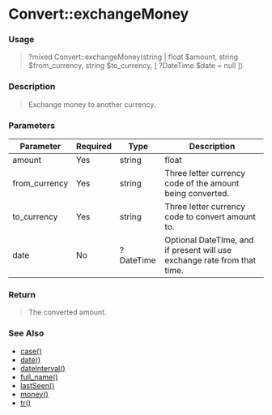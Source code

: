 
# Convert::exchangeMoney 

### Usage

> ?mixed Convert::exchangeMoney(string | float $amount, string $from_currency, string $to_currency, [ ?DateTime $date = null ])

### Description

> Exchange money to another currency.

### Parameters

Parameter | Required | Type | Description
------------- |------------- |------------- |------------- 
amount | Yes | string | float |
from_currency | Yes | string | Three letter currency code of the amount being converted.
to_currency | Yes | string | Three letter currency code to convert amount to.
date | No | ?DateTime | Optional DateTIme, and if present will use exchange rate from that time.

### Return
> The converted amount.
### See Also

* [case()](case.md)
* [date()](date.md)
* [dateInterval()](dateinterval.md)
* [full_name()](full_name.md)
* [lastSeen()](lastseen.md)
* [money()](money.md)
* [tr()](tr.md)


